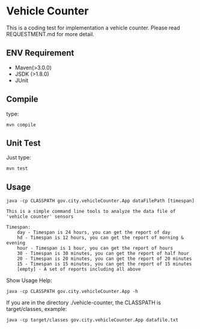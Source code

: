 Vehicle Counter
==============

This is a coding test for implementation a vehicle counter. Please read REQUESTMENT.md for more detail.

ENV Requirement
----------------
* Maven(>3.0.0)
* JSDK (>1.8.0)
* JUnit

Compile
-----
type:

    mvn compile
   
Unit Test
---------
Just type:
    
    mvn test
    
Usage
-----

	java -cp CLASSPATH gov.city.vehicleCounter.App dataFilePath [timespan]
	
	This is a simple command line tools to analyze the data file of 'vehicle counter' sensors
	
	Timespan:
		day - Timespan is 24 hours, you can get the report of day
		hd - Timespan is 12 hours, you can get the report of morning & evening
		hour - Timespan is 1 hour, you can get the report of hours
		30 - Timespan is 30 minutes, you can get the report of half hour
		20 - Timespan is 20 minutes, you can get the report of 20 minutes
		15 - Timespan is 15 minutes, you can get the report of 15 minutes
		[empty] - A set of reports including all above

Show Usage Help:

	java -cp CLASSPATH gov.city.vehicleCounter.App -h

If you are in the directory ./vehicle-counter, the CLASSPATH is target/classes, example:

	java -cp target/classes gov.city.vehicleCounter.App datafile.txt


